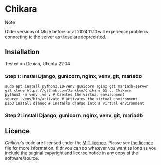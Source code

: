 # Chikara

> [!NOTE]
> Older versions of Qlute before or at 2024.11.10 will experience problems connecting to the server as those are depreciated.

## Installation

Tested on Debian, Ubuntu 22.04

### Step 1: install Django, gunicorn, nginx, venv, git, mariadb

```
sudo apt install python3.10-venv gunicorn nginx git mariadb-server
git clone https://github.com/Jinkkuu/Chikara && cd Chikara 
python3 -m venv .venv # Creates the virtual environment
source .venv/bin/activate # activates the virtual environment
pip3 install django # installs django into a virtual environment
```

### Step 2: install Django, gunicorn, nginx, venv, git, mariadb




## Licence

*Chikara*'s code are licensed under the [MIT licence](https://opensource.org/licenses/MIT). Please see [the licence file](LICENCE) for more information. [tl;dr](https://tldrlegal.com/license/mit-license) you can do whatever you want as long as you include the original copyright and license notice in any copy of the software/source.